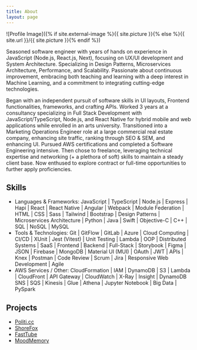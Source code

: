 ```yaml
---
title: About
layout: page
---
```

![Profile Image]({% if site.external-image %}{{ site.picture }}{% else %}{{ site.url }}/{{ site.picture }}{% endif %})

<p>Seasoned software engineer with years of hands on experience in JavaScript (Node.js, React.js, Next), focusing on UX/UI development and System Architecture. Specializing in Design Patterns, Microservices Architecture, Performance, and Scalability. Passionate about continuous improvement, embracing both teaching and learning with a deep interest in Machine Learning, and a commitment to integrating cutting-edge technologies.</p>
<!--
<p>During university, I was already sought after for software development and improving site architectures. I then spent 3 years at a consultancy specializing in full-stack development with JavaScript/TypeScript, Node.js, and React Native for hybrid mobile and web applications. I learned to enhance site traffic and ranking through SEO and SEM. Later, I transitioned into a Marketing Operations Engineer role at a large commercial real estate company. After pursuing AWS certifications and completing a Software Engineering intensive, I chose to freelance, leveraging my technical expertise and networking skills to maintain a steady client base. I'm now excited to explore contract or full-time opportunities to further apply my proficiencies</p>
-->
<p>Began with an independent pursuit of software skills in UI layouts, Frontend functionalities, frameworks, and crafting APIs. Worked 3 years at a consultancy specializing in Full Stack Development with JavaScript/TypeScript, Node.js, and React Native for hybrid mobile and web applications while enrolled in an arts university. Transitioned into a Marketing Operations Engineer role at a large commercial real estate company, enhancing site traffic, ranking through SEO & SEM, and enhancing UI. Pursued AWS certifications and completed a Software Engineering intensive. Then chose to freelance, leveraging technical expertise and networking (+ a plethora of soft) skills to maintain a steady client base. Now enthused to explore contract or full-time opportunities to further apply proficiencies.</p>

<h2>Skills</h2>

<ul class="skill-list">
	<li>Languages & Frameworks: JavaScript | TypeScript | Node.js | Express | Hapi | React | React Native | Angular | Webpack | Module Federation | HTML | CSS | Sass | Tailwind | Bootstrap | Design Patterns | Microservices Architecture | Python | Java | Swift | Objective-C | C++ | SQL | NoSQL | MySQL</li>
	<li>Tools & Technologies: Git | GitFlow | GitLab | Azure | Cloud Computing | CI/CD | XUnit | Jest (Vitest) | Unit Testing | Lambda | OOP | Distributed Systems | SaaS | Frontend | Backend | Full-Stack | Storybook | Figma | JSON | Firebase | MongoDB | Material UI (MUI) | OAuth | JWT | APIs | Knex | Postman | Code Review | Scrum | Jira | Responsive Web Development | Agile</li>
	<li>AWS Services / Other: CloudFormation | IAM | DynamoDB | S3 | Lambda | CloudFront | API Gateway | CloudWatch | X-Ray | Insight | DynamoDB SNS | SQS | Kinesis | Glue | Athena | Jupyter Notebook | Big Data | PySpark</li>

</ul>

<h2>Projects</h2>

<ul>
	<li><a href="https://github.com/">Politi.cc</a></li>
	<li><a href="https://github.com/">ShoreFox</a></li>
	<li><a href="https://github.com/">FastTube</a></li>
	<li><a href="https://github.com/">MoodMemory</a></li>
</ul>
